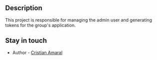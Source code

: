 ## Description
This project is responsible for managing the admin user and generating tokens for the group's application.

## Stay in touch

- Author - [Cristian Amaral](https://www.linkedin.com/in/cristian-amaral-061b0b68) 
